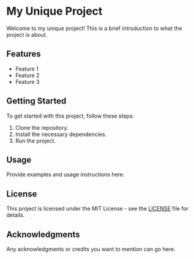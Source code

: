 # My Unique Project

Welcome to my unique project! This is a brief introduction to what the project is about.

## Features

- Feature 1
- Feature 2
- Feature 3

## Getting Started

To get started with this project, follow these steps:

1. Clone the repository.
2. Install the necessary dependencies.
3. Run the project.

## Usage

Provide examples and usage instructions here.

## License

This project is licensed under the MIT License - see the [LICENSE](LICENSE) file for details.

## Acknowledgments

Any acknowledgments or credits you want to mention can go here.
